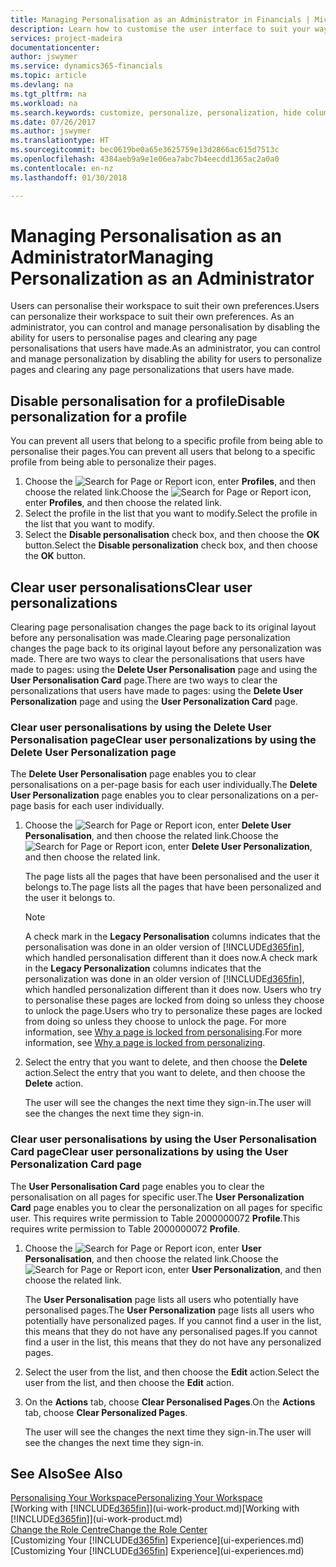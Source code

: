 ```yaml
---
title: Managing Personalisation as an Administrator in Financials | Microsoft Docs
description: Learn how to customise the user interface to suit your way of working.
services: project-madeira
documentationcenter: 
author: jswymer
ms.service: dynamics365-financials
ms.topic: article
ms.devlang: na
ms.tgt_pltfrm: na
ms.workload: na
ms.search.keywords: customize, personalize, personalization, hide columns, remove fields, move fields
ms.date: 07/26/2017
ms.author: jswymer
ms.translationtype: HT
ms.sourcegitcommit: bec0619be0a65e3625759e13d2866ac615d7513c
ms.openlocfilehash: 4384aeb9a9e1e06ea7abc7b4eecdd1365ac2a0a0
ms.contentlocale: en-nz
ms.lasthandoff: 01/30/2018

---
```

# <a name="managing-personalization-as-an-administrator"></a><span data-ttu-id="67f48-103">Managing Personalisation as an Administrator</span><span class="sxs-lookup"><span data-stu-id="67f48-103">Managing Personalization as an Administrator</span></span>
<!--NAV in the Web client-->
<span data-ttu-id="67f48-104">Users can personalise their workspace to suit their own preferences.</span><span class="sxs-lookup"><span data-stu-id="67f48-104">Users can personalize their workspace to suit their own preferences.</span></span> <span data-ttu-id="67f48-105">As an administrator, you can control and manage personalisation by disabling the ability for users to personalise pages and clearing any page personalisations that users have made.</span><span class="sxs-lookup"><span data-stu-id="67f48-105">As an administrator, you can control and manage personalization by disabling the ability for users to personalize pages and clearing any page personalizations that users have made.</span></span> 

## <a name="disable-personalization-for-a-profile"></a><span data-ttu-id="67f48-106">Disable personalisation for a profile</span><span class="sxs-lookup"><span data-stu-id="67f48-106">Disable personalization for a profile</span></span>
<span data-ttu-id="67f48-107">You can prevent all users that belong to a specific profile from being able to personalise their pages.</span><span class="sxs-lookup"><span data-stu-id="67f48-107">You can prevent all users that belong to a specific profile from being able to personalize their pages.</span></span>
1.  <span data-ttu-id="67f48-108">Choose the ![Search for Page or Report](media/ui-search/search_small.png "Search for Page or Report icon") icon, enter **Profiles**, and then choose the related link.</span><span class="sxs-lookup"><span data-stu-id="67f48-108">Choose the ![Search for Page or Report](media/ui-search/search_small.png "Search for Page or Report icon") icon, enter **Profiles**, and then choose the related link.</span></span>
2.  <span data-ttu-id="67f48-109">Select the profile in the list that you want to modify.</span><span class="sxs-lookup"><span data-stu-id="67f48-109">Select the profile in the list that you want to modify.</span></span>
3. <span data-ttu-id="67f48-110">Select the **Disable personalisation** check box, and then choose the **OK** button.</span><span class="sxs-lookup"><span data-stu-id="67f48-110">Select the **Disable personalization** check box, and then choose the **OK** button.</span></span>

## <a name="clear-user-personalizations"></a><span data-ttu-id="67f48-111">Clear user personalisations</span><span class="sxs-lookup"><span data-stu-id="67f48-111">Clear user personalizations</span></span>

<span data-ttu-id="67f48-112">Clearing page personalisation changes the page back to its original layout before any personalisation was made.</span><span class="sxs-lookup"><span data-stu-id="67f48-112">Clearing page personalization changes the page back to its original layout before any personalization was made.</span></span> <span data-ttu-id="67f48-113">There are two ways to clear the personalisations that users have made to pages: using the **Delete User Personalisation** page and using the **User Personalisation Card** page.</span><span class="sxs-lookup"><span data-stu-id="67f48-113">There are two ways to clear the personalizations that users have made to pages: using the **Delete User Personalization** page and using the **User Personalization Card** page.</span></span> 

### <a name="clear-user-personalizations-by-using-the-delete-user-personalization-page"></a><span data-ttu-id="67f48-114">Clear user personalisations by using the Delete User Personalisation page</span><span class="sxs-lookup"><span data-stu-id="67f48-114">Clear user personalizations by using the Delete User Personalization page</span></span>

<span data-ttu-id="67f48-115">The **Delete User Personalisation** page enables you to clear personalisations on a per-page basis for each user individually.</span><span class="sxs-lookup"><span data-stu-id="67f48-115">The **Delete User Personalization** page enables you to clear personalizations on a per-page basis for each user individually.</span></span> 

1.  <span data-ttu-id="67f48-116">Choose the ![Search for Page or Report](media/ui-search/search_small.png "Search for Page or Report icon") icon, enter **Delete User Personalisation**, and then choose the related link.</span><span class="sxs-lookup"><span data-stu-id="67f48-116">Choose the ![Search for Page or Report](media/ui-search/search_small.png "Search for Page or Report icon") icon, enter **Delete User Personalization**, and then choose the related link.</span></span>

    <span data-ttu-id="67f48-117">The page lists all the pages that have been personalised and the user it belongs to.</span><span class="sxs-lookup"><span data-stu-id="67f48-117">The page lists all the pages that have been personalized and the user it belongs to.</span></span> 

    >[!NOTE]
    > <span data-ttu-id="67f48-118">A check mark in the **Legacy Personalisation** columns indicates that the personalisation was done in an older version of [!INCLUDE[d365fin](includes/d365fin_md.md)], which handled personalisation different than it does now.</span><span class="sxs-lookup"><span data-stu-id="67f48-118">A check mark in the **Legacy Personalization** columns indicates that the personalization was done in an older version of [!INCLUDE[d365fin](includes/d365fin_md.md)], which handled personalization different than it does now.</span></span> <span data-ttu-id="67f48-119">Users who try to personalise these pages are locked from doing so unless they choose to unlock the page.</span><span class="sxs-lookup"><span data-stu-id="67f48-119">Users who try to personalize these pages are locked from doing so unless they choose to unlock the page.</span></span> <span data-ttu-id="67f48-120">For more information, see [Why a page is locked from personalising](ui-personalization-locked.md).</span><span class="sxs-lookup"><span data-stu-id="67f48-120">For more information, see [Why a page is locked from personalizing](ui-personalization-locked.md).</span></span>

2. <span data-ttu-id="67f48-121">Select the entry that you want to delete, and then choose the **Delete** action.</span><span class="sxs-lookup"><span data-stu-id="67f48-121">Select the entry that you want to delete, and then choose the **Delete** action.</span></span>

    <span data-ttu-id="67f48-122">The user will see the changes the next time they sign-in.</span><span class="sxs-lookup"><span data-stu-id="67f48-122">The user will see the changes the next time they sign-in.</span></span>

### <a name="clear-user-personalizations-by-using-the-user-personalization-card-page"></a><span data-ttu-id="67f48-123">Clear user personalisations by using the User Personalisation Card page</span><span class="sxs-lookup"><span data-stu-id="67f48-123">Clear user personalizations by using the User Personalization Card page</span></span>

<span data-ttu-id="67f48-124">The **User Personalisation Card** page enables you to clear the personalisation on all pages for specific user.</span><span class="sxs-lookup"><span data-stu-id="67f48-124">The **User Personalization Card** page enables you to clear the personalization on all pages for specific user.</span></span> <span data-ttu-id="67f48-125">This requires write permission to Table 2000000072 **Profile**.</span><span class="sxs-lookup"><span data-stu-id="67f48-125">This requires write permission to Table 2000000072 **Profile**.</span></span>

1.  <span data-ttu-id="67f48-126">Choose the ![Search for Page or Report](media/ui-search/search_small.png "Search for Page or Report icon") icon, enter **User Personalisation**, and then choose the related link.</span><span class="sxs-lookup"><span data-stu-id="67f48-126">Choose the ![Search for Page or Report](media/ui-search/search_small.png "Search for Page or Report icon") icon, enter **User Personalization**, and then choose the related link.</span></span>

    <span data-ttu-id="67f48-127">The **User Personalisation** page lists all users who potentially have personalised pages.</span><span class="sxs-lookup"><span data-stu-id="67f48-127">The **User Personalization** page lists all users who potentially have personalized pages.</span></span> <span data-ttu-id="67f48-128">If you cannot find a user in the list, this means that they do not have any personalised pages.</span><span class="sxs-lookup"><span data-stu-id="67f48-128">If you cannot find a user in the list, this means that they do not have any personalized pages.</span></span> 

2. <span data-ttu-id="67f48-129">Select the user from the list, and then choose the **Edit** action.</span><span class="sxs-lookup"><span data-stu-id="67f48-129">Select the user from the list, and then choose the **Edit** action.</span></span>

3.  <span data-ttu-id="67f48-130">On the **Actions** tab, choose **Clear Personalised Pages**.</span><span class="sxs-lookup"><span data-stu-id="67f48-130">On the **Actions** tab, choose **Clear Personalized Pages**.</span></span>

    <span data-ttu-id="67f48-131">The user will see the changes the next time they sign-in.</span><span class="sxs-lookup"><span data-stu-id="67f48-131">The user will see the changes the next time they sign-in.</span></span>

## <a name="see-also"></a><span data-ttu-id="67f48-132">See Also</span><span class="sxs-lookup"><span data-stu-id="67f48-132">See Also</span></span>
[<span data-ttu-id="67f48-133">Personalising Your Workspace</span><span class="sxs-lookup"><span data-stu-id="67f48-133">Personalizing Your Workspace</span></span>](ui-personalization-user.md)  
<span data-ttu-id="67f48-134">[Working with [!INCLUDE[d365fin](includes/d365fin_md.md)]](ui-work-product.md)</span><span class="sxs-lookup"><span data-stu-id="67f48-134">[Working with [!INCLUDE[d365fin](includes/d365fin_md.md)]](ui-work-product.md)</span></span>  
[<span data-ttu-id="67f48-135">Change the Role Centre</span><span class="sxs-lookup"><span data-stu-id="67f48-135">Change the Role Center</span></span>](change-role.md)  
<span data-ttu-id="67f48-136">[Customizing Your [!INCLUDE[d365fin](includes/d365fin_md.md)] Experience](ui-experiences.md)</span><span class="sxs-lookup"><span data-stu-id="67f48-136">[Customizing Your [!INCLUDE[d365fin](includes/d365fin_md.md)] Experience](ui-experiences.md)</span></span>  


